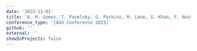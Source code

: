 ```yaml
---
date: '2023-11-01'
title: 'A. M. Gomez, T. Pavelsky, G. Parkins, M. Lane, S. Khan, F. Hossain, R. Bhattarai, S. K. Ghafoor, J.F. Crétaux (2023). Regional lake monitoring network design aided by Citizen Scientists and Satellites.'
conference_type: '[AGU Conference 2023]'
github: ''
external: ''
showInProjects: false
---
```

